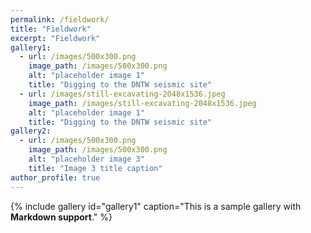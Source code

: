 ```yaml
---
permalink: /fieldwork/
title: "Fieldwork"
excerpt: "Fieldwork"
gallery1:
  - url: /images/500x300.png
    image_path: /images/500x300.png
    alt: "placeholder image 1"
    title: "Digging to the DNTW seismic site"
  - url: /images/still-excavating-2048x1536.jpeg
    image_path: /images/still-excavating-2048x1536.jpeg
    alt: "placeholder image 1"
    title: "Digging to the DNTW seismic site"
gallery2:
  - url: /images/500x300.png
    image_path: /images/500x300.png
    alt: "placeholder image 3"
    title: "Image 3 title caption"
author_profile: true
---
```



{% include gallery id="gallery1" caption="This is a sample gallery with **Markdown support**." %}

